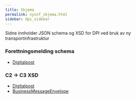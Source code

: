 ```yaml
---
title: Skjema  
permalink: nyinf_skjema.html
sidebar: dpi_sidebar
---
```


Sidne innholder JSON schema og XSD for DPI ved bruk av ny transportinfrastruktur

### Forettningsmelding schema
- [Digitalpost](schema/digitalpost.schema.json)

### C2 -> C3 XSD
 - [Digitalpost](xsd/digitalpost.xsd)
 - [BusinessMessageEnvelope](xsd/businessMessageEnvelope.xsd)